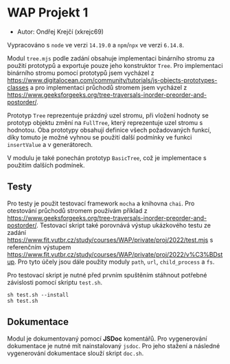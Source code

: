 
# WAP Projekt 1
* Autor: Ondřej Krejčí (xkrejc69)

Vypracováno s `node` ve verzi `14.19.0` a `npm`/`npx` ve verzi `6.14.8`.

Modul `tree.mjs` podle zadání obsahuje implementaci binárního stromu za použití prototypů a exportuje pouze jeho konstruktor `Tree`. Pro implementaci binárního stromu pomocí prototypů jsem vycházel z https://www.digitalocean.com/community/tutorials/js-objects-prototypes-classes a pro implementaci průchodů stromem jsem vycházel z https://www.geeksforgeeks.org/tree-traversals-inorder-preorder-and-postorder/.

Prototyp `Tree` reprezentuje prázdný uzel stromu, při vložení hodnoty se prototyp objektu změní na `FullTree`, který reprezentuje uzel stromu s hodnotou. Oba prototypy obsahují definice všech požadovaných funkcí, díky tomuto je možné vyhnou se použití další podmínky ve funkci `insertValue` a v generátorech.

V modulu je také ponechán prototyp `BasicTree`, což je implementace s použitím dalších podmínek.

## Testy
Pro testy je použit testovací framework `mocha` a knihovna `chai`. Pro otestování průchodů stromem používám příklad z https://www.geeksforgeeks.org/tree-traversals-inorder-preorder-and-postorder/. Testovací skript také porovnává výstup ukázkového testu ze zadání https://www.fit.vutbr.cz/study/courses/WAP/private/proj/2022/test.mjs s referenčním výstupem https://www.fit.vutbr.cz/study/courses/WAP/private/proj/2022/v%C3%BDstup. Pro tyto účely jsou dále použity moduly `path`, `url`, `child_process` a `fs`.

Pro testovací skript je nutné před prvním spuštěním stáhnout potřebné závislosti pomocí skriptu `test.sh`.
```
sh test.sh --install
sh test.sh
```

## Dokumentace
Modul je dokumentovaný pomocí **JSDoc** komentářů. Pro vygenerování dokumentace je nutné mít nainstalovaný `jsdoc`. Pro jeho stažení a následné vygenerování dokumentace slouží skript `doc.sh`.

